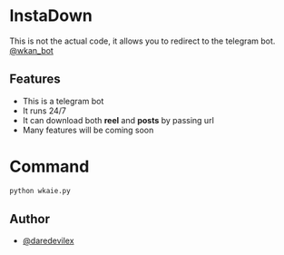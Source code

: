 
# InstaDown

This is not the actual code, it allows you to redirect to the telegram bot. [@wkan_bot](https://t.me/wkan_bot)
## Features

- This is a telegram bot
- It runs 24/7
- It can download both **reel** and **posts** by passing url
- Many features will be coming soon


# Command
```python
python wkaie.py
```
## Author

- [@daredevilex](https://www.github.com/dare-devil-ex)
